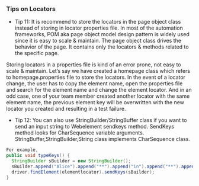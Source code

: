 ### Tips on Locators

- Tip 11: It is recommend to store the locators in the page object class instead of storing in locator properties file.  In most of the automation frameworks, POM aka page object model design pattern is widely used since it is easy to scale & maintain. The page object class drives the behavior of the page. It contains only the locators & methods related to the specific page. 

Storing locators in a properties file is kind of an error prone, not easy to scale & maintain. Let’s say we have created a homepage class which refers to homepage.properties file to store the locators. In the event of a locator change, the user has to copy the element name, open the properties file and search for the element name and change the element locator.  And in an odd case, one of your team member created another locator with the same element name, the previous element key will be overwritten with the new locator you created and resulting in a test failure.


- Tip 12: You can also use StringBuilder/StringBuffer class if you want to send an input string to Webelement sendkeys method. SendKeys method looks for CharSequence variable arguments.
StringBuffer,StringBuilder,String class implements CharSequence class.

```java
For example,
public void typeKeys() {		
  StringBuilder sBuilder = new StringBuilder();
  sBuilder.append("Alice").append("**").append("in").append("**").append('\'').append("wonderland");		
  driver.findElement(elementlocator).sendKeys(sBuilder);		
}
```
